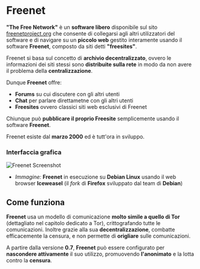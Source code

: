 # Freenet

__"The Free Network"__ è un __software libero__ disponibile sul sito [freenetproject.org](https://freenetproject.org/) che consente di collegarsi agli altri utilizzatori del software e di navigare su un __piccolo web__ gestito interamente usando il software __Freenet__, composto da siti detti __"freesites"__.

Freenet si basa sul concetto di __archivio decentralizzato__, ovvero le informazioni dei siti stessi sono __distribuite sulla rete__ in modo da non avere il problema della __centralizzazione__.

Dunque __Freenet__ offre:

- __Forums__ su cui discutere con gli altri utenti
- __Chat__ per parlare direttametne con gli altri utenti
- __Freesites__ ovvero classici siti web esclusivi di Freenet

Chiunque può __pubblicare il proprio Freesite__ semplicemente usando il software __Freenet__.

Freenet esiste dal __marzo 2000__ ed è tutt'ora in sviluppo.

### Interfaccia grafica

![Freenet Screenshot](http://cdn.canadiancontent.net/t/screenshot/750/freenet.jpg)
- _Immagine:_ __Freenet__ in esecuzione su __Debian Linux__ usando il web browser __Iceweasel__ (il _fork_ di __Firefox__ sviluppato dal team di __Debian__)

## Come funziona

__Freenet__ usa un modello di comunicazione __molto simile a quello di Tor__ (dettagliato nel capitolo dedicato a Tor), crittografando tutte le comunicazioni. Inoltre grazie alla sua __decentralizzazione__, combatte efficacemente la censura, e non permette di __origliare__ sulle comunicazioni.

A partire dalla versione __0.7__, __Freenet__ può essere configurato per __nascondere attivamente__ il suo utilizzo, promuovendo __l'anonimato__ e la lotta contro la __censura__.
